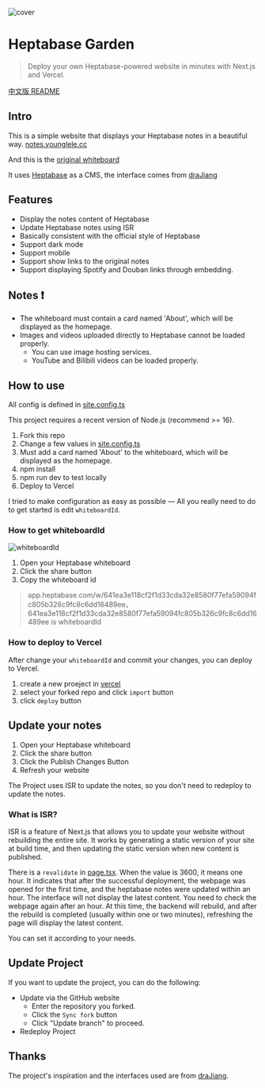 ![cover](https://3aed3bd.webp.li/202412301102553.png)

# Heptabase Garden

> Deploy your own Heptabase-powered website in minutes with Next.js and Vercel.

[中文版 README](README-CN.md)

## Intro

This is a simple website that displays your Heptabase notes in a beautiful way. [notes.younglele.cc](https://notes.yanglele.cc)

And this is the [original whiteboard](https://app.heptabase.com/w/641ea3e118cf2f1d33cda32e8580f77efa59094fc805b326c9fc8c6dd16489ee)

It uses [Heptabase](https://heptabase.com/) as a CMS, the interface comes from [draJiang](https://github.com/draJiang)


## Features

- Display the notes content of Heptabase
- Update Heptabase notes using ISR
- Basically consistent with the official style of Heptabase
- Support dark mode
- Support mobile
- Support show links to the original notes
- Support displaying Spotify and Douban links through embedding.

## Notes ❗

- The whiteboard must contain a card named 'About', which will be displayed as the homepage.
- Images and videos uploaded directly to Heptabase cannot be loaded properly.
  - You can use image hosting services.
  - YouTube and Bilibili videos can be loaded properly.


## How to use

All config is defined in [site.config.ts](https://github.com/youngle316/heptabase_garden/blob/main/site.config.ts)

This project requires a recent version of Node.js (recommend >= 16).

1. Fork this repo
2. Change a few values in [site.config.ts](https://github.com/youngle316/heptabase_garden/blob/main/site.config.ts)
3. Must add a card named 'About' to the whiteboard, which will be displayed as the homepage.
4. npm install
5. npm run dev to test locally
6. Deploy to Vercel

I tried to make configuration as easy as possible — All you really need to do to get started is edit `whiteboardId`.

### How to get whiteboardId

![whiteboardId](https://3aed3bd.webp.li/202412301210513.png)

1. Open your Heptabase whiteboard
2. Click the share button
3. Copy the whiteboard id

> app.heptabase.com/w/641ea3e118cf2f1d33cda32e8580f77efa59094fc805b326c9fc8c6dd16489ee， 641ea3e118cf2f1d33cda32e8580f77efa59094fc805b326c9fc8c6dd16489ee is whiteboardId

### How to deploy to Vercel

After change your `whiteboardId` and commit your changes, you can deploy to Vercel.

1. create a new proeject in [vercel](https://vercel.com/)
2. select your forked repo and click `import` button
3. click `deploy` button

## Update your notes

1. Open your Heptabase whiteboard
2. Click the share button
3. Click the Publish Changes Button
4. Refresh your website

The Project uses ISR to update the notes, so you don't need to redeploy to update the notes.

### What is ISR?

ISR is a feature of Next.js that allows you to update your website without rebuilding the entire site. It works by generating a static version of your site at build time, and then updating the static version when new content is published.

There is a `revalidate` in [page.tsx](https://github.com/youngle316/heptabase_garden/blob/main/app/page.tsx). When the value is 3600, it means one hour. It indicates that after the successful deployment, the webpage was opened for the first time, and the heptabase notes were updated within an hour. The interface will not display the latest content. You need to check the webpage again after an hour. At this time, the backend will rebuild, and after the rebuild is completed (usually within one or two minutes), refreshing the page will display the latest content.

You can set it according to your needs.

## Update Project

If you want to update the project, you can do the following:

- Update via the GitHub website
  - Enter the repository you forked.
  - Click the `Sync fork` button
  - Click "Update branch" to proceed.
- Redeploy Project

## Thanks

The project's inspiration and the interfaces used are from [draJiang](https://github.com/draJiang).
